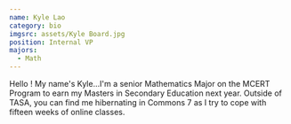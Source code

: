 ```yaml
---
name: Kyle Lao
category: bio
imgsrc: assets/Kyle Board.jpg
position: Internal VP
majors:
  - Math
---
```

Hello ! My name's Kyle...I'm a senior Mathematics Major on the MCERT Program to earn my Masters in Secondary Education next year. Outside of TASA, you can find me hibernating in Commons 7 as I try to cope with fifteen weeks of online classes.
